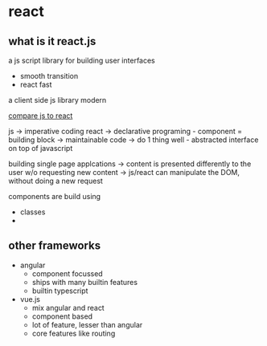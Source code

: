 # react

## what is it react.js

a js script library for building user interfaces
- smooth transition
- react fast


a client side js library
modern

[compare js to react](https://github.com/academind/react-complete-guide-code/tree/01-getting-started/code/react-vs-vanilla-js-example)

js -> imperative coding
react -> declarative programing
    - component = building block -> maintainable code -> do 1 thing well
    - abstracted interface on top of javascript


building single page applcations
-> content is presented differently to the user w/o requesting new content
-> js/react can manipulate the DOM, without doing a new request

components are build using
- classes
- 

## other frameworks

- angular
  - component focussed
  - ships with many builtin features
  - builtin typescript
- vue.js
  - mix angular and react
  - component based
  - lot of feature, lesser than angular
  - core features like routing

